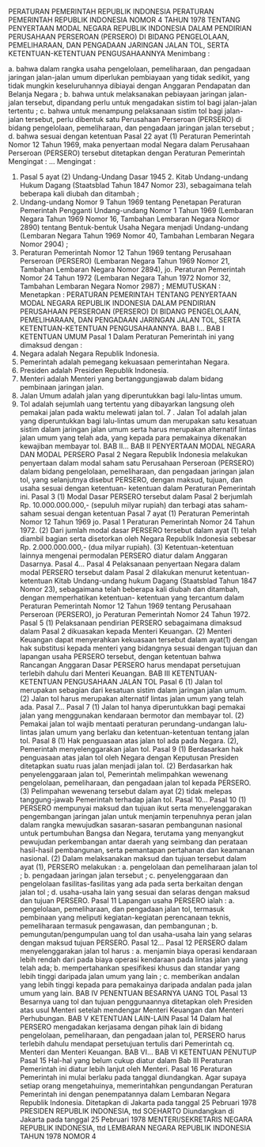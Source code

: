  PERATURAN PEMERINTAH REPUBLIK INDONESIA PERATURAN PEMERINTAH REPUBLIK INDONESIA NOMOR 4 TAHUN 1978 TENTANG PENYERTAAN MODAL NEGARA REPUBLIK INDONESIA DALAM PENDIRIAN PERUSAHAAN PERSEROAN (PERSERO) DI BIDANG PENGELOLAAN, PEMELIHARAAN, DAN PENGADAAN JARINGAN JALAN TOL, SERTA KETENTUAN-KETENTUAN PENGUSAHAANNYA
Menimbang :

a. bahwa dalam rangka usaha pengelolaan, pemeliharaan, dan pengadaan jaringan jalan-jalan umum diperlukan pembiayaan yang tidak sedikit, yang tidak mungkin keseluruhannya dibiayai dengan Anggaran Pendapatan dan Belanja Negara ;
b. bahwa untuk melaksanakan pebiayaan jaringan jalan-jalan tersebut, dipandang perlu untuk mengadakan sistim tol bagi jalan-jalan tertentu ; c. bahwa untuk menampung pelaksanaan sistim tol bagi jalan-jalan tersebut, perlu dibentuk satu Perusahaan Perseroan (PERSERO) di bidang pengelolaan, pemeliharaan, dan pengadaan jaringan jalan tersebut ;
d. bahwa sesuai dengan ketentuan Pasal 22 ayat (1) Peraturan Pemerintah Nomor 12 Tahun 1969, maka penyertaan modal Negara dalam Perusahaan Perseroan (PERSERO) tersebut ditetapkan dengan Peraturan Pemerintah
Mengingat :
 …
Mengingat :

1. Pasal 5 ayat (2) Undang-Undang Dasar 1945 2. Kitab Undang-undang Hukum Dagang (Staatsblad Tahun 1847 Nomor 23), sebagaimana telah beberapa kali diubah dan ditambah ;
3. Undang-undang Nomor 9 Tahun 1969 tentang Penetapan Peraturan Pemerintah Pengganti Undang-undang Nomor 1 Tahun 1969 (Lembaran Negara Tahun 1969 Nomor 16, Tambahan Lembaran Negara Nomor 2890) tentang Bentuk-bentuk Usaha Negara menjadi Undang-undang (Lembaran Negara Tahun 1969 Nomor 40, Tambahan Lembaran Negara Nomor 2904) ;
4. Peraturan Pemerintah Nomor 12 Tahun 1969 tentang Perusahaan Perseroan (PERSERO) (Lembaran Negara Tahun 1969 Nomor 21, Tambahan Lembaran Negara Nomor 2894), jo. Peraturan Pemerintah Nomor 24 Tahun 1972 (Lembaran Negara Tahun 1972 Nomor 32, Tambahan Lembaran Negara Nomor 2987) ;
MEMUTUSKAN :
 Menetapkan : PERATURAN PEMERINTAH TENTANG PENYERTAAN MODAL NEGARA REPUBLIK INDONESIA DALAM PENDIRIAN PERUSAHAAN PERSEROAN (PERSERO) DI BIDANG PENGELOLAAN, PEMELIHARAAN, DAN PENGADAAN JARINGAN JALAN TOL, SERTA KETENTUAN-KETENTUAN PENGUSAHAANNYA. BAB I…
BAB I KETENTUAN UMUM
Pasal 1
Dalam Peraturan Pemerintah ini yang dimaksud dengan :
1. Negara adalah Negara Republik Indonesia.
2. Pemerintah adalah pemegang kekuasaan pemerintahan Negara.
3. Presiden adalah Presiden Republik Indonesia.
4. Menteri adalah Menteri yang bertanggungjawab dalam bidang pembinaan jaringan jalan.
5. Jalan Umum adalah jalan yang diperuntukkan bagi lalu-lintas umum.
6. Tol adalah sejumlah uang tertentu yang dibayarkan langsung oleh pemakai jalan pada waktu melewati jalan tol. 7 . Jalan Tol adalah jalan yang diperuntukkan bagi lalu-lintas umum dan merupakan satu kesatuan sistim dalam jaringan jalan umum serta harus merupakan alternatif lintas jalan umum yang telah ada, yang kepada para pemakainya dikenakan kewajiban membayar tol. BAB II…
BAB II PENYERTAAN MODAL NEGARA DAN MODAL PERSERO
Pasal 2
Negara Republik Indonesia melakukan penyertaan dalam modal saham satu Perusahaan Perseroan (PERSERO) dalam bidang pengelolaan, pemeliharaan, dan pengadaan jaringan jalan tol, yang selanjutnya disebut PERSERO, dengan maksud, tujuan, dan usaha sesuai dengan ketentuan- ketentuan dalam Peraturan Pemerintah ini.
Pasal 3
(1) Modal Dasar PERSERO tersebut dalam Pasal 2 berjumlah Rp.
10.000.000.000,- (sepuluh milyar rupiah) dan terbagi atas saham- saham sesuai dengan ketentuan Pasal 7 ayat (1) Peraturan Pemerintah Nomor 12 Tahun 1969 jo. Pasal 1 Peraturan Pemerintah Nomor 24 Tahun 1972.
(2) Dari jumlah modal dasar PERSERO tersebut dalam ayat (1) telah diambil bagian serta disetorkan oleh Negara Republik Indonesia sebesar Rp. 2.000.000.000,- (dua milyar rupiah).
(3) Ketentuan-ketentuan lainnya mengenai permodalan PERSERO diatur dalam Anggaran Dasarnya. Pasal 4…
Pasal 4
Pelaksanaan penyertaan Negara dalam modal PERSERO tersebut dalam Pasal 2 dilakukan menurut ketentuan-ketentuan Kitab Undang-undang hukum Dagang (Staatsblad Tahun 1847 Nomor 23), sebagaimana telah beberapa kali diubah dan ditambah, dengan memperhatikan ketentuan- ketentuan yang tercantum dalam Peraturan Pemerintah Nomor 12 Tahun 1969 tentang Perusahaan Perseroan (PERSERO), jo Peraturan Pemerintah Nomor 24 Tahun 1972.
Pasal 5
(1) Pelaksanaan pendirian PERSERO sebagaimana dimaksud dalam Pasal 2 dikuasakan kepada Menteri Keuangan.
(2) Menteri Keuangan dapat menyerahkan kekuasaan tersebut dalam ayat(1) dengan hak substitusi kepada menteri yang bidangnya sesuai dengan tujuan dan lapangan usaha PERSERO tersebut, dengan ketentuan bahwa Rancangan Anggaran Dasar PERSERO harus mendapat persetujuan terlebih dahulu dari Menteri Keuangan.
BAB III KETENTUAN-KETENTUAN PENGUSAHAAN JALAN TOL
Pasal 6
(1) Jalan tol merupakan sebagian dari kesatuan sistim dalam jaringan jalan umum.
(2) Jalan tol harus merupakan alternatif lintas jalan umum yang telah ada. Pasal 7…
Pasal 7
(1) Jalan tol hanya diperuntukkan bagi pemakai jalan yang menggunakan kendaraan bermotor dan membayar tol.
(2) Pemakai jalan tol wajib mentaati peraturan perundang-undangan lalu-lintas jalan umum yang berlaku dan ketentuan-ketentuan tentang jalan tol.
Pasal 8
(1) Hak penguasaan atas jalan tol ada pada Negara.
(2), Pemerintah menyelenggarakan jalan tol.
Pasal 9
(1) Berdasarkan hak penguasaan atas jalan tol oleh Negara dengan Keputusan Presiden ditetapkan suatu ruas jalan menjadi jalan tol.
(2) Berdasarkan hak penyelenggaraan jalan tol, Pemerintah melimpahkan wewenang pengelolaan, pemeliharaan, dan pengadaan jalan tol kepada PERSERO.
(3) Pelimpahan wewenang tersebut dalam ayat (2) tidak melepas tanggung-jawab Pemerintah terhadap jalan tol. Pasal 10…
Pasal 10
(1) PERSERO mempunyai maksud dan tujuan ikut serta menyelenggarakan pengembangan jaringan jalan untuk menjamin terpenuhnya peran jalan dalam rangka mewujudkan sasaran-sasaran pembangunan nasional untuk pertumbuhan Bangsa dan Negara, terutama yang menyangkut pewujudan perkembangan antar daerah yang seimbang dan perataan hasil-hasil pembangunan, serta pemantapan pertahanan dan keamanan nasional.
(2) Dalam melaksanakan maksud dan tujuan tersebut dalam ayat (1), PERSERO melakukan :
a. pengelolaan dan pemeliharaan jalan tol ;
b. pengadaan jaringan jalan tersebut ;
c. penyelenggaraan dan pengelolaan fasilitas-fasilitas yang ada pada serta berkaitan dengan jalan tol ;
d. usaha-usaha lain yang sesuai dan selaras dengan maksud dan tujuan PERSERO.
Pasal 11
Lapangan usaha PERSERO ialah :
a. pengelolaan, pemeliharaan, dan pengadaan jalan tol, termasuk pembinaan yang meliputi kegiatan-kegiatan perencanaan teknis, pemeliharaan termasuk pengawasan, dan pembangunan ;
b. pemungutan/pengumpulan uang tol dan usaha-usaha lain yang selaras dengan maksud tujuan PERSERO. Pasal 12…
Pasal 12
PERSERO dalam menyelenggarakan jalan tol harus :
a. menjamin biaya operasi kendaraan lebih rendah dari pada biaya operasi kendaraan pada lintas jalan yang telah ada;
b. mempertahankan spesifikesi khusus dan standar yang lebih tinggi daripada jalan umum yang lain ;
c. memberikan andalan yang lebih tinggi kepada para pemakainya daripada andalan pada jalan umum yang lain.
BAB IV PENENTUAN BESARNYA UANG TOL
Pasal 13
Besarnya uang tol dan tujuan penggunaannya ditetapkan oleh Presiden atas usul Menteri setelah mendengar Menteri Keuangan dan Menteri Perhubungan.
BAB V KETENTUAN LAIN-LAIN
Pasal 14
Dalam hal PERSERO mengadakan kerjasama dengan pihak lain di bidang pengelolaan, pemeliharaan, dan pengadaan jalan tol, PERSERO harus terlebih dahulu mendapat persetujuan tertulis dari Pemerintah cq. Menteri dan Menteri Keuangan. BAB VI…
BAB VI KETENTUAN PENUTUP
Pasal 15
Hal-hal yang belum cukup diatur dalam Bab III Peraturan Pemerintah ini diatur lebih lanjut oleh Menteri.
Pasal 16
Peraturan Pemerintah ini mulai berlaku pada tanggal diundangkan. Agar supaya setiap orang mengetahuinya, memerintahkan pengundangan Peraturan Pemerintah ini dengan penempatannya dalam Lembaran Negara Republik Indonesia. Ditetapkan di Jakarta pada tanggal 25 Pebruari 1978 PRESIDEN REPUBLIK INDONESIA, ttd SOEHARTO Diundangkan di Jakarta pada tanggal 25 Pebruari 1978 MENTERI/SEKRETARIS NEGARA REPUBLIK INDONESIA, ttd LEMBARAN NEGARA REPUBLIK INDONESIA TAHUN 1978 NOMOR 4